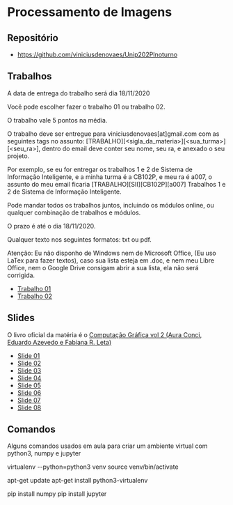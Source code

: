 # Processamento de Imagens

## Repositório
 - https://github.com/viniciusdenovaes/Unip202PInoturno

## Trabalhos

A data de entrega do trabalho será dia 18/11/2020

Você pode escolher fazer o trabalho 01 ou trabalho 02.

O trabalho vale 5 pontos na média.

O trabalho deve ser entregue para viniciusdenovaes[at]gmail.com com as seguintes tags no assunto: [TRABALHO][<sigla_da_materia>][<sua_turma>][<seu_ra>], dentro do email deve conter seu nome, seu ra, e anexado o seu projeto.

Por exemplo, se eu for entregar os trabalhos 1 e 2 de Sistema de Informação Inteligente, e a minha turma é a CB102P, e meu ra é a007, o assunto do meu email ficaria [TRABALHO][SII][CB102P][a007] Trabalhos 1 e 2 de Sistema de Informação Inteligente.

Pode mandar todos os trabalhos juntos, incluindo os módulos online, ou qualquer combinação de trabalhos e módulos.

O prazo é até o dia 18/11/2020.

Qualquer texto nos seguintes formatos: txt ou pdf.

Atenção: Eu não disponho de Windows nem de Microsoft Office, (Eu uso LaTex para fazer textos), caso sua lista esteja em .doc, e nem meu Libre Office, nem o Google Drive consigam abrir a sua lista, ela não será corrigida.


* [Trabalho 01](pi_files/trabalhos/01/trabalho01.md)
* [Trabalho 02](pi_files/trabalhos/02/trabalho02.md)

## Slides

O livro oficial da matéria é o [Computação Gráfica vol 2 (Aura Conci, Eduardo Azevedo e Fabiana R. Leta)](http://computacaografica.ic.uff.br/vol2.html)


* [Slide 01](pi_files/slides/transparenciasvol2cap1.pdf)
* [Slide 02](pi_files/slides/transparenciasvol2cap2.pdf)
* [Slide 03](pi_files/slides/transparenciasvol2cap3.pdf)
* [Slide 04](pi_files/slides/transparenciasvol2cap4.pdf)
* [Slide 05](pi_files/slides/transparenciasvol2cap5.pdf)
* [Slide 06](pi_files/slides/transparenciasvol2cap6.pdf)
* [Slide 07](pi_files/slides/transparenciasvol2cap7.pdf)
* [Slide 08](pi_files/slides/transparenciasvol2cap8.pdf)

## Comandos

Alguns comandos usados em aula para criar um ambiente virtual com python3, numpy e jupyter

virtualenv --python=python3 venv
source venv/bin/activate

apt-get update
apt-get install python3-virtualenv

pip install numpy
pip install jupyter
